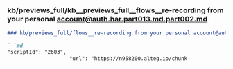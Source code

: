 ### kb/previews_full/kb__previews_full__flows__re-recording from your personal account@auth.har.part013.md.part002.md

```md
### kb/previews_full/flows__re-recording from your personal account@auth.har.part013.md (part 002)

```md
"scriptId": "2603",
                    "url": "https://n958200.alteg.io/chunk
```

```

```
